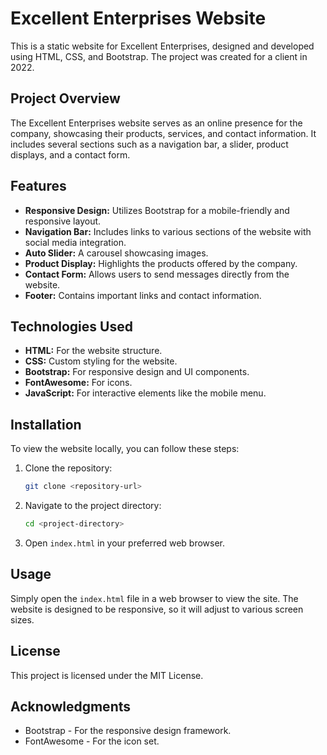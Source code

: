 # Excellent Enterprises Website

This is a static website for Excellent Enterprises, designed and developed using HTML, CSS, and Bootstrap. The project was created for a client in 2022.

## Project Overview

The Excellent Enterprises website serves as an online presence for the company, showcasing their products, services, and contact information. It includes several sections such as a navigation bar, a slider, product displays, and a contact form.

## Features

- **Responsive Design:** Utilizes Bootstrap for a mobile-friendly and responsive layout.
- **Navigation Bar:** Includes links to various sections of the website with social media integration.
- **Auto Slider:** A carousel showcasing images.
- **Product Display:** Highlights the products offered by the company.
- **Contact Form:** Allows users to send messages directly from the website.
- **Footer:** Contains important links and contact information.

## Technologies Used

- **HTML:** For the website structure.
- **CSS:** Custom styling for the website.
- **Bootstrap:** For responsive design and UI components.
- **FontAwesome:** For icons.
- **JavaScript:** For interactive elements like the mobile menu.

## Installation

To view the website locally, you can follow these steps:

1. Clone the repository:
   ```bash
   git clone <repository-url>
   ```
2. Navigate to the project directory:
   ```bash
   cd <project-directory>
   ```
3. Open `index.html` in your preferred web browser.

## Usage
Simply open the `index.html` file in a web browser to view the site. The website is designed to be responsive, so it will adjust to various screen sizes.

## License
This project is licensed under the MIT License.

## Acknowledgments
- Bootstrap - For the responsive design framework.
- FontAwesome - For the icon set.


